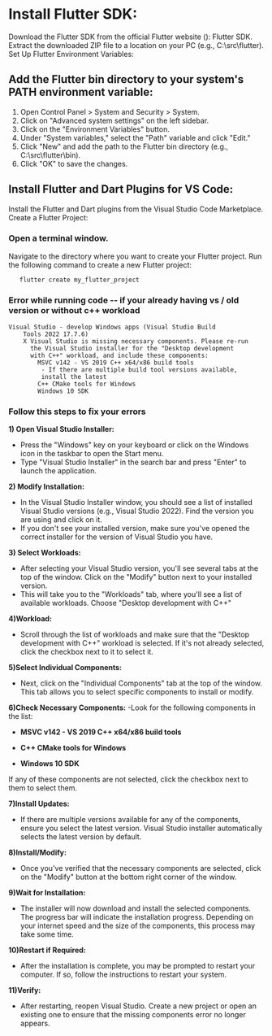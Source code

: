 # Install Flutter SDK:

Download the Flutter SDK from the official Flutter website (): Flutter SDK.
Extract the downloaded ZIP file to a location on your PC (e.g., C:\src\flutter).
Set Up Flutter Environment Variables:

## Add the Flutter bin directory to your **system's PATH environment variable**:

1) Open Control Panel > System and Security > System.
2) Click on "Advanced system settings" on the left sidebar.
3) Click on the "Environment Variables" button.
4) Under "System variables," select the "Path" variable and click "Edit."
5) Click "New" and add the path to the Flutter bin directory (e.g., C:\src\flutter\bin).
6) Click "OK" to save the changes.


## Install Flutter and Dart Plugins for VS Code:

Install the Flutter and Dart plugins from the Visual Studio Code Marketplace.
Create a Flutter Project:

### Open a terminal window.
Navigate to the directory where you want to create your Flutter project.
Run the following command to create a new Flutter project:

```
   flutter create my_flutter_project
```

### Error while running code -- if your already having vs / old version or without c++ workload 
```
Visual Studio - develop Windows apps (Visual Studio Build     
    Tools 2022 17.7.6)
    X Visual Studio is missing necessary components. Please re-run
      the Visual Studio installer for the "Desktop development    
      with C++" workload, and include these components:
        MSVC v142 - VS 2019 C++ x64/x86 build tools
         - If there are multiple build tool versions available,   
         install the latest
        C++ CMake tools for Windows
        Windows 10 SDK
```
        
### Follow this steps to fix your errors

**1) Open Visual Studio Installer:**

- Press the "Windows" key on your keyboard or click on the Windows icon in the taskbar to open the Start menu.
- Type "Visual Studio Installer" in the search bar and press "Enter" to launch the application.

**2) Modify Installation:**

- In the Visual Studio Installer window, you should see a list of installed Visual Studio versions (e.g., Visual Studio 2022). Find the version you are using and click on it.
- If you don't see your installed version, make sure you've opened the correct installer for the version of Visual Studio you have.

**3) Select Workloads:**

- After selecting your Visual Studio version, you'll see several tabs at the top of the window. Click on the "Modify" button next to your installed version.
- This will take you to the "Workloads" tab, where you'll see a list of available workloads.
Choose "Desktop development with C++" 

**4)Workload:**

- Scroll through the list of workloads and make sure that the "Desktop development with C++" workload is selected.
If it's not already selected, click the checkbox next to it to select it.

**5)Select Individual Components:**
- Next, click on the "Individual Components" tab at the top of the window.
This tab allows you to select specific components to install or modify.

**6)Check Necessary Components:**
-Look for the following components in the list:

   - **MSVC v142 - VS 2019 C++ x64/x86 build tools**

   - **C++ CMake tools for Windows**

   - **Windows 10 SDK**

If any of these components are not selected, click the checkbox next to them to select them.

**7)Install Updates:**

- If there are multiple versions available for any of the components, ensure you select the latest version.
Visual Studio installer automatically selects the latest version by default.

**8)Install/Modify:**
    
- Once you've verified that the necessary components are selected, click on the "Modify" button at the bottom right corner of the window.

**9)Wait for Installation:**

- The installer will now download and install the selected components. The progress bar will indicate the installation progress.
Depending on your internet speed and the size of the components, this process may take some time.

**10)Restart if Required:**

- After the installation is complete, you may be prompted to restart your computer. If so, follow the instructions to restart your system.

**11)Verify:**

- After restarting, reopen Visual Studio.
Create a new project or open an existing one to ensure that the missing components error no longer appears.




